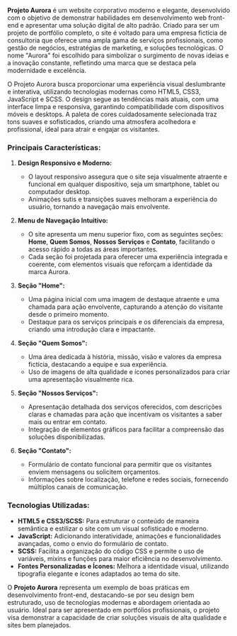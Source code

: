 **Projeto Aurora** é um website corporativo moderno e elegante, desenvolvido com o objetivo de demonstrar habilidades em desenvolvimento web front-end e apresentar uma solução digital de alto padrão. Criado para ser um projeto de portfólio completo, o site é voltado para uma empresa fictícia de consultoria que oferece uma ampla gama de serviços profissionais, como gestão de negócios, estratégias de marketing, e soluções tecnológicas. O nome "Aurora" foi escolhido para simbolizar o surgimento de novas ideias e a inovação constante, refletindo uma marca que se destaca pela modernidade e excelência.

O Projeto Aurora busca proporcionar uma experiência visual deslumbrante e interativa, utilizando tecnologias modernas como HTML5, CSS3, JavaScript e SCSS. O design segue as tendências mais atuais, com uma interface limpa e responsiva, garantindo compatibilidade com dispositivos móveis e desktops. A paleta de cores cuidadosamente selecionada traz tons suaves e sofisticados, criando uma atmosfera acolhedora e profissional, ideal para atrair e engajar os visitantes.

### Principais Características:

1. **Design Responsivo e Moderno:**
   - O layout responsivo assegura que o site seja visualmente atraente e funcional em qualquer dispositivo, seja um smartphone, tablet ou computador desktop.
   - Animações sutis e transições suaves melhoram a experiência do usuário, tornando a navegação mais envolvente.

2. **Menu de Navegação Intuitivo:**
   - O site apresenta um menu superior fixo, com as seguintes seções: **Home**, **Quem Somos**, **Nossos Serviços** e **Contato**, facilitando o acesso rápido a todas as áreas importantes.
   - Cada seção foi projetada para oferecer uma experiência integrada e coerente, com elementos visuais que reforçam a identidade da marca Aurora.

3. **Seção "Home":**
   - Uma página inicial com uma imagem de destaque atraente e uma chamada para ação envolvente, capturando a atenção do visitante desde o primeiro momento.
   - Destaque para os serviços principais e os diferenciais da empresa, criando uma introdução clara e impactante.

4. **Seção "Quem Somos":**
   - Uma área dedicada à história, missão, visão e valores da empresa fictícia, destacando a equipe e sua experiência.
   - Uso de imagens de alta qualidade e ícones personalizados para criar uma apresentação visualmente rica.

5. **Seção "Nossos Serviços":**
   - Apresentação detalhada dos serviços oferecidos, com descrições claras e chamadas para ação que incentivam os visitantes a saber mais ou entrar em contato.
   - Integração de elementos gráficos para facilitar a compreensão das soluções disponibilizadas.

6. **Seção "Contato":**
   - Formulário de contato funcional para permitir que os visitantes enviem mensagens ou solicitem orçamentos.
   - Informações sobre localização, telefone e redes sociais, fornecendo múltiplos canais de comunicação.

### Tecnologias Utilizadas:

- **HTML5 e CSS3/SCSS:** Para estruturar o conteúdo de maneira semântica e estilizar o site com um visual sofisticado e moderno.
- **JavaScript:** Adicionando interatividade, animações e funcionalidades avançadas, como o envio do formulário de contato.
- **SCSS:** Facilita a organização do código CSS e permite o uso de variáveis, mixins e funções para maior eficiência no desenvolvimento.
- **Fontes Personalizadas e Ícones:** Melhora a identidade visual, utilizando tipografia elegante e ícones adaptados ao tema do site.

O **Projeto Aurora** representa um exemplo de boas práticas em desenvolvimento front-end, destacando-se por seu design bem estruturado, uso de tecnologias modernas e abordagem orientada ao usuário. Ideal para ser apresentado em portfólios profissionais, o projeto visa demonstrar a capacidade de criar soluções visuais de alta qualidade e sites bem planejados.

